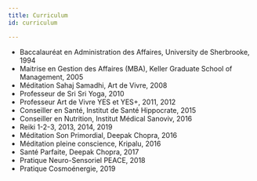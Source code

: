 ```yaml
---
title: Curriculum
id: curriculum

---
```

- Baccalauréat en Administration des Affaires, University de Sherbrooke, 1994
- Maitrise en Gestion des Affaires (MBA), Keller Graduate School of Management, 2005
- Méditation Sahaj Samadhi, Art de Vivre, 2008
- Professeur de Sri Sri Yoga, 2010
- Professeur Art de Vivre YES et YES+, 2011, 2012
- Conseiller en Santé, Institut de Santé Hippocrate, 2015
- Conseiller en Nutrition, Institut Médical Sanoviv, 2016
- Reiki 1-2-3, 2013, 2014, 2019
- Méditation Son Primordial, Deepak Chopra, 2016
- Méditation pleine conscience, Kripalu, 2016
- Santé Parfaite, Deepak Chopra, 2017
- Pratique Neuro-Sensoriel PEACE, 2018
- Pratique Cosmoénergie, 2019